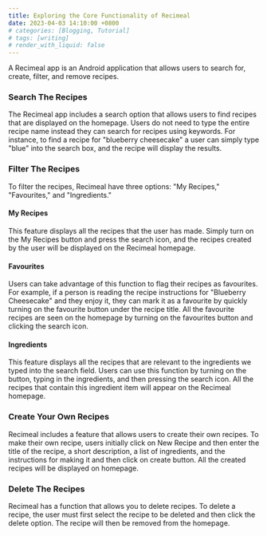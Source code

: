 ```yaml
---
title: Exploring the Core Functionality of Recimeal
date: 2023-04-03 14:10:00 +0800
# categories: [Blogging, Tutorial]
# tags: [writing]
# render_with_liquid: false
---
```


A Recimeal app is an Android application that allows users to search for, create, filter, and remove recipes.

### Search The Recipes

The Recimeal app includes a search option that allows users to find recipes that are displayed on the homepage. Users do not need to type the entire recipe name instead they can search for recipes using keywords. For instance, to find a recipe for "blueberry cheesecake" a user can simply type "blue" into the search box, and the recipe will display the results.

### Filter The Recipes

To filter the recipes, Recimeal have three options: "My Recipes," "Favourites," and "Ingredients." 

#### My Recipes

This feature displays all the recipes that the user has made. Simply turn on the My Recipes button and press the search icon, and the recipes created by the user will be displayed on the Recimeal homepage.

#### Favourites

Users can take advantage of this function to flag their recipes as favourites. For example, if a person is reading the recipe instructions for "Blueberry Cheesecake" and they enjoy it, they can mark it as a favourite by quickly turning on the favourite button under the recipe title. All the favourite recipes are seen on the homepage by turning on the favourites button and clicking the search icon.


#### Ingredients

This feature displays all the recipes that are relevant to the ingredients we typed into the search field. Users can use this function by turning on the button, typing in the ingredients, and then pressing the search icon. All the recipes that contain this ingredient item will appear on the Recimeal homepage.


### Create Your Own Recipes
Recimeal includes a feature that allows users to create their own recipes. To make their own recipe, users initially click on New Recipe and then enter the title of the recipe, a short description, a list of ingredients, and the instructions for making it and then click on create button. All the created recipes will be displayed on homepage.

### Delete The Recipes
Recimeal has a function that allows you to delete recipes. To delete a recipe, the user must first select the recipe to be deleted and then click the delete option. The recipe will then be removed from the homepage.







 




